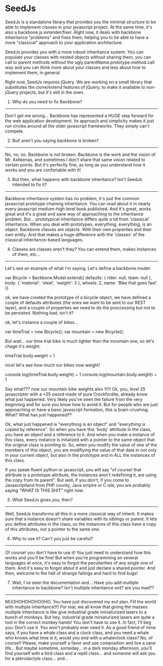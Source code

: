 SeedJs
======

SeedJs is a standalone library that provides you the minimal structure to be able to implement classes in your javascript project. At the same time, it's also a backbone.js extender/fixer. Right now, it deals with backbone inheritance "problems" and fixes them, helping you to be able to have a more "classical" approach to your application architecture.

SeedJs provides you with a more robust inheritance system. You can populate your classes with nested objects without sharing them, you can call to parent methods without the ugly parentName.prototype.method.call way and you can think more about your classes and less about how to implement them, in general.

Right now, SeedJs requires jQuery. We are working on a small library that substitutes the clone/extend features of jQuery, to make it available to non-jQuery projects, but it's still in the oven.

1. Why do you need to fix Backbone?
-----------------------------------

Don't get me wrong... Backbone has represented a HUGE step forward for the web application development. Its approach and simplicity makes it just run circles around all the older javascript frameworks. They simply can't compete.

2. But! aren't you saying backbone is broken?
-----------------------------------

No, no, no. Backbone is not broken. Backbone is the work and the vision of Mr. Ashkenas, and sometimes I don't share that same vision related to certain points. But it's perfectly fine, as long as you understand how it works and you are confortable with it!

3. But then, what happens with backbone inheritance? Isn't SeedJs intended to fix it?
-----------------------------------

Backbone inheritance system has no problem, it's just the common javascript prototype chaining inheritance. You can read about it in nearly every javascript medium-high level book published. And it's great, works great and it's a great and sane way of approaching to the inheritance problem.
But... prototypical inheritance differs quite a lot from 'classical' inheritance. When you deal with prototypes, everything, everything, is an object. Backbone classes are objects. With their own properties and their own entity. And that makes a huge difference with the 'classes' of the classical inheritance-based languages.

4. Classes are classes aren't they? You can extend them, makes instances of them, etc...
-----------------------------------

Let's see an example of what I'm saying. Let's define a backbone model:

var Bicycle = Backbone.Model.extend({
    defaults: {
        rider: null,
        team: null
    },
    body: {
        'material': 'steel',
        'weight': 3
    },
    wheels: 2,
    name: 'Bike that goes fast'
})

ok, we have created the prototype of a bicycle object, we have defined a couple of defaults attributes (the ones we want to be sent to our REST layer), and a couple of properties we need to do the proccessing but not to be persisted. Nothing bad, isn't it?

ok, let's instance a couple of bikes...

var timeTrial = new Bicycle();
var mountain = new Bicycle();

But wait... our time trial bike is much lighter than the mountain one, so let's chage it's weight:

timeTrial.body.weight = 1

nice! let's see how much our bikes now weight!

console.log(timeTrial.body.weight)
~ 1
console.log(mountain.body.weight)
~ 1

Say what??? now our mountain bike weights also 1!!!! Ok, you, level 25 javascripter with a +25 sword made of pure Crockfordite, already know what just happened. Very likely you've seen the failure from the very beginning and for sure you know how to avoid it. But for people who are just approaching or have a basic javascript formation, this is brain-crushing. What? What has just happened??

Ok, what just happened is "everything is an object" and "everything is copied by reference". So when you have this 'body' attribute in the class, you have an object and a reference to it. And when you make a instance of this class, every instance is initalized with a pointer to the same object that the original class is pointing to. So, when you modify the value of one of the members of this object, you are modifiying the value of that data in not only in your current object, but also in the prototype and in ALL the instances of this class.

If you speak fluent python or javascript, you will say "of course! that attribute is a prototype attribute, the instances aren't redefining it, are using the copy from its parent". But well, if you don't, if you come to Javascriptland from PHP county, Java empire or C isle, you are probably saying "WHAT IS THIS SHIT" right now.

5. What SeedJs gives you, then?
-----------------------------------

Well, SeedJs transforms all this in a more classical way of inherit. It makes sure that a instance doesn't share variables with its siblings or parent. It lets you define attributes in the class, so the instances of this class have a copy of this attributes, not a pointer to the same one.

6. Why to use it? Can't you just be careful?
-----------------------------------

Of course! you don't have to use it! You just need to understand how this works and you'll be fine! But when you're programming on several languages at once, it's easy to forgot the peculiarities of any single one of them. And it's easy to forgot about it and just declare a shared pointer. And then, welcome to the hell of strange failings and hard to find bugs!

7. Wait, I've seen the documentation and... Have you add multiple inheritance to backbone? Isn't multiple inheritance evil? are you mad??
-----------------------------------

MUOHOHOHOHOOHO. You have just discovered my evil plan. Fill the world with multiple inheritance!!!!
For real, we all know that giving the masses multiple inheritance is like give industrial grade miniaturized lasers to a bunch of monkeys. But hey, industrial grade miniaturized lasers are quite a tool in the correct monkey hands!
You don't have to use it. In fact, I'll beg you: Don't use it. You won't probably ever need it. As a good friend of mine says, if you have a whale class and a clock class, and you need a whale who knows what time is it, would you end with a whaleclock class? No, of course!! Please, make yourself a favor and use composition and live a sane life...
But maybe sometime, someday... in a dark monday afternoon, you'll find yourself with a bird class and a reptil class... and someone will ask you for a pterodactyle class... and...


